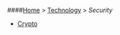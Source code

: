 ####[Home](README.md) > [Technology](technology/technology.md) > _Security_

- [Crypto](technology/security/crypto.md)